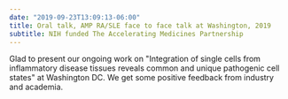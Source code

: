 ```yaml
---
date: "2019-09-23T13:09:13-06:00"
title: Oral talk, AMP RA/SLE face to face talk at Washington, 2019
subtitle: NIH funded The Accelerating Medicines Partnership
---
```


Glad to present our ongoing work on "Integration of single cells from inflammatory disease tissues reveals common and unique pathogenic cell states" at Washington DC. We get some positive feedback from industry and academia. 


